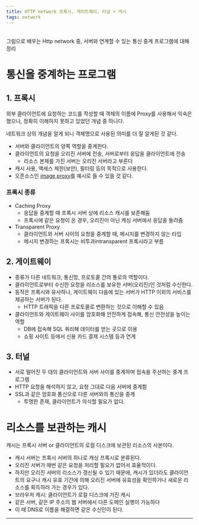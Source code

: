 ```yaml
---
title: HTTP network 프록시, 게이트웨이, 터널 + 캐시
tags: network
---
```


<br/>
그림으로 배우는 Http network 중, 서버와 연계할 수 있는 통신 중계 프로그램에 대해 정리<br/>
<!--more-->

# 통신을 중계하는 프로그램

## 1. 프록시
외부 클라이언트에 요청하는 코드를 작성할 때 객체의 이름에 Proxy를 사용해서 익숙은 했으나, 정확히 이해하지 못하고 있었던 개념 중 하나다.

네트워크 상의 개념을 알게 되니 객체명으로 사용된 의미를 더 잘 알게된 것 같다.

- 서버와 클라이언트의 양쪽 역할을 중계한다.
- 클라이언트의 요청을 오리진 서버에 전송, 서버로부터 응답을 클라이언트에 전송
  - 리소스 본체를 가진 서버는 오리진 서버라고 부른다
- 캐시 사용, 액세스 제한(보안), 필터링 등의 목적으로 사용한다.
- 오픈소스인 [image proxy](https://github.com/imgproxy/imgproxy)를 예시로 들 수 있을 것 같다.

### 프록시 종류
  - Caching Proxy
    - 응답을 중계할 때 프록시 서버 상에 리소스 캐시를 보존해둠
    - 프록시에 같은 요청이 온 경우, 오리진이 아닌 캐싱 서버에서 응답을 돌려줌
  - Transparent Proxy
    - 클라이언트와 서버 사이의 요청을 중계할 때, 메시지를 변경하지 않는 타입
    - 메시지 변경하는 프록시는 비투과intransparent 프록시라고 부름

## 2. 게이트웨이

- 종류가 다른 네트워크, 통신망, 프로토콜 간의 통로의 역할이다.
- 클라이언트로부터 수신한 요청을 리소스를 보유한 서버(오리진)인 것처럼 수신한다.
- 동작은 프록시와 유사하나, 게이트웨이 다음에 있는 서버가 HTTP 이외의 서비스를 제공하는 서버가 된다.
  - HTTP 트래픽을 다른 프로토콜로 변환하는 것으로 이해할 수 있음
- 클라이언트와 게이트웨이 사이를 암호화해 안전하게 접속해, 통신 안전성을 높이는 역할
  - DB에 접속해 SQL 쿼리해 데이터를 얻는 곳으로 이용
  - 쇼핑 사이트 등에서 신용 카드 결제 시스템 등과 연계

## 3. 터널

- 서로 떨어진 두 대의 클라이언트와 서버 사이를 중계하며 접속을 주선하는 중계 프로그램
- HTTP 요청을 해석하지 않고, 요청 그대로 다음 서버에 중계함
- SSL과 같은 암호화 통신으로 다른 서버와의 통신을 중계
  - 투명한 존재, 클라이언트가 의식할 필요가 없다.

# 리소스를 보관하는 캐시
캐시는 프록시 서버 or 클라이언트의 로컬 디스크에 보관된 리소스의 사본이다.

- 캐시 서버는 프록시 서버의 하나로 캐싱 프록시로 분류된다.
- 오리진 서버가 매번 같은 요청을 처리할 필요가 없어서 효율적이다.
- 하지만 오리진 서버의 리소스가 갱신될 수 있기 때문에, 캐시가 있더라도 클라이언트의 요구나 캐시 유효 기간에 의해 오리진 서버에 유효성을 확인하거나 새로운 리소스를 획득하러 가는 경우가 있다.
- 브라우저 캐시: 클라이언트가 로컬 디스크에 가진 캐시
- 같은 서버, 같은 IP 주소의 웹 서버에서 다른 도메인 실행이 가능하다
- 이 때 DNS로 이름을 해결하면 같은 수신인이 된다.

---
